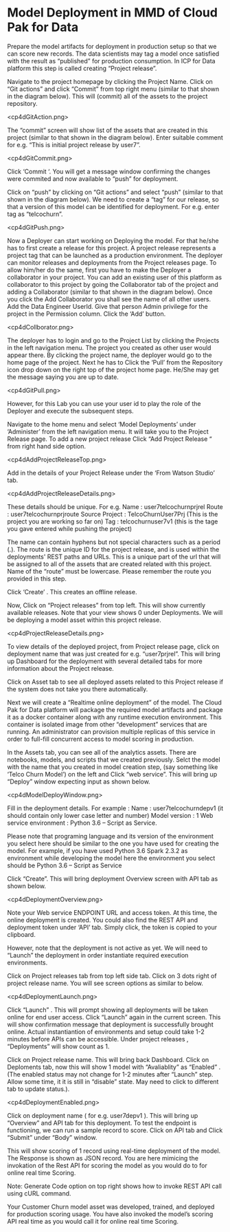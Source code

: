 # Model Deployment in MMD of Cloud Pak for Data

Prepare the model artifacts for deployment in production setup so that we can score new records. The data scientists may tag a model once satisfied with the result as “published” for production consumption. In ICP for Data platform this step is called creating “Project release”.  

Navigate to the project homepage by clicking the Project Name. Click on “Git actions” and click “Commit” from top right menu (similar to that shown in the diagram below). This will (commit) all of the assets to the project repository.

<cp4dGitAction.png>

The “commit” screen will show list of the assets that are created in this project (similar to that shown in the diagram below). Enter suitable comment for e.g. “This is initial project release by user7”.

<cp4dGitCommit.png>

Click ‘Commit ‘. You will get a message window confirming the changes were commited and now available to “push” for deployment.

Click on “push” by clicking on “Git actions” and select “push” (similar to that shown in the diagram below). We need to create a “tag” for our release, so that a version of this model can be identified for deployment. For e.g. enter tag as  “telcochurn<your user id>”. 

<cp4dGitPush.png>

Now a Deployer can start working on Deploying the model. For that he/she has to first create a release for this project. A project release represents a project tag that can be launched as a production environment. The deployer  can monitor releases and deployments from the Project releases page. To allow him/her do the same, first you have to make the Deployer a collaborator in your project. You can add an existing user of this platform as collaborator to this project by going the Collaborator tab of the project and adding a Collaborator (similar to that shown in the diagram below). Once you click the Add Collaborator you shall see the name of all other users. Add the Data Engineer UserId. Give that person Admin privilege for the project in the Permission column. Click the ‘Add’ button.

<cp4dCollborator.png>


The deployer has to login and go to the Project List by clicking the Projects in the left navigation menu. The project you created as other user would appear there. By clicking the project name, the deployer would go to the home page of the project. Next he has to Click the ‘Pull’ from the Repository icon drop down on the right top of the project home page. He/She may get the message saying you are up to date.

<cp4dGitPull.png>


However, for this Lab you can use your user id to play the role of the Deployer and execute the subsequent steps.

Navigate to the home menu and select ‘Model Deployments’ under ‘Administer’ from the left navigation menu. It will take you to the Project Release page. To add a new project release Click “Add Project Release “ from right hand side option.

<cp4dAddProjectReleaseTop.png>

Add in the details of your Project Release under the ‘From Watson Studio’ tab.

<cp4dAddProjectReleaseDetails.png>

These details should be unique. For e.g.
Name : user7telcochurnprjrel
Route : user7telcochurnprjroute
Source Project : TelcoChurnUser7Prj (This is the project you are working so far on)
Tag : telcochurnuser7v1 (this is the tage you gave entered while pushing the project) 

The name can contain hyphens but not special characters such as a period (.).  The route is the unique ID for the project release, and is used within the deployments' REST paths and URLs. This is a unique part of the url that will be assigned to all of the assets that are created related with this project. Name of the “route” must be lowercase. Please remember the route you provided in this step.

Click ‘Create’ . This creates an offline release.

Now, Click on “Project releases” from top left. This will show currently available releases. Note that your view shows 0 under Deployments. We will be deploying a model asset within this project release.

<cp4dProjectReleaseDetails.png>

To view details of the deployed project, from Project release page, click on deployment name that was just created for e.g.  “user7prjrel”. This will bring up Dashboard for the deployment with several detailed tabs for more information about the Project release.

Click on Asset tab to see all deployed assets related to this Project release if the system does not take you there automatically.

Next we will create a “Realtime online deployment” of the model. The Cloud Pak for Data platform will package the required model artifacts and package it as a docker container along with any runtime execution environment. This container is isolated image from other “development” services that are running. An administrator can provision multiple replicas of this service in order to full-fill concurrent access to model scoring in production. 

In the Assets tab, you can see all of the analytics assets. There are notebooks, models, and scripts that we created previously. 
Selct the model with the name that you created in model creation step, (say something like ‘Telco Churn Model<your user id>’)  on the left and Click “web service”. This will bring up “Deploy” window expecting input as shown below.

<cp4dModelDeployWindow.png> 

Fill in the deployment details. For example :
Name : user7telcochurndepv1 (it should contain only lower case letter and number)
Model version : 1 
Web service environment : Python 3.6 – Script as Service. 

Please note that programing language and its version of the environment you select here should be similar to the one you have used for creating the model. For example, if you have used Python 3.6 Spark 2.3.2 as environment while developing the model here the environment you select should be Python 3.6 – Script as Service

Click “Create”. This will bring deployment Overview screen with API tab as shown below.

<cp4dDeploymentOverview.png>

Note your Web service ENDPOINT URL and access token. At this time, the online deployment is created. You could also find the REST API and deployment token under ‘API’ tab. Simply click, the token is copied to your clipboard. 

However, note that the deployment is not active as yet. We will need to “Launch” the deployment in order instantiate required execution environments. 

Click on Project releases tab from top left side tab. Click on 3 dots right of project release name. You will see screen options as similar to below.

<cp4dDeploymentLaunch.png>

Click “Launch” . This will prompt showing all deployments will be taken online for end user access. Click “Launch” again in the current screen. This will show confirmation message that deployment is successfully brought online. Actual instantiantion of environments and setup could take 1-2 minutes before APIs can be accessible. Under project releases , “Deployments” will show count as 1.

Click on Project release name. This will bring back Dashboard. Click on Deploments tab, now this will show 1 model with “Avaliablity” as “Enabled” . (The enabled status may not change for 1-2 minutes after “Launch” step. Allow some time, it it is still in “disable” state. May need to click to different tab to update status.).

<cp4dDeploymentEnabled.png>

Click on deployment name ( for e.g. user7depv1 ). This will bring up “Overview” and API tab for this deployment. To test the endpoint is functioning, we can run a sample record to score. Click on API tab and Click “Submit” under “Body” window. 

This will show scoring of 1 record using real-time deployment of the model. The Response is shown as JSON record. You are here mimicing the invokation of the Rest API for scoring the model as you would do to for online real time Scoring.

Note: Generate Code option on top right shows how to invoke REST API call using cURL command.

Your Customer Churn model asset was developed, trained, and deployed for production scoring usage. You have also invoked the model’s scoring API real time as you would call it for online real time Scoring.
